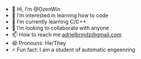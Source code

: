 - 👋 Hi, I’m @OzenWin
- 👀 I’m interested in learning how to code 
- 🌱 I’m currently learning C/C++
- 💞️ I’m looking to collaborate with anyone
- 📫 How to reach me adrielbrmdz@gmail.com
- 😄 Pronouns: He/They
- ⚡ Fun fact: I am a student of automatic engeenring 

<!---
OzenWin/OzenWin is a ✨ special ✨ repository because its `README.md` (this file) appears on your GitHub profile.
You can click the Preview link to take a look at your changes.
--->
